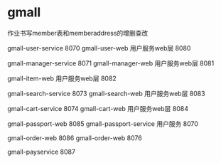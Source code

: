 # gmall
作业书写member表和memberaddress的增删查改

gmall-user-service  8070
gmall-user-web 用户服务web层  8080

gmall-manager-service  8071
gmall-manager-web 用户服务web层  8081

gmall-item-web 用户服务web层  8082

gmall-search-service  8073
gmall-search-web 用户服务web层  8083  

gmall-cart-service  8074
gmall-cart-web 用户服务web层  8084

gmall-passport-web  8085
gmall-passport-service 用户服务 8070

gmall-order-web  8086
gmall-order-web  8076

gmall-payservice 8087


